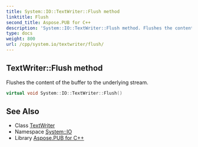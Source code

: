 ```yaml
---
title: System::IO::TextWriter::Flush method
linktitle: Flush
second_title: Aspose.PUB for C++
description: 'System::IO::TextWriter::Flush method. Flushes the content of the buffer to the underlying stream in C++.'
type: docs
weight: 800
url: /cpp/system.io/textwriter/flush/
---
```

## TextWriter::Flush method


Flushes the content of the buffer to the underlying stream.

```cpp
virtual void System::IO::TextWriter::Flush()
```

## See Also

* Class [TextWriter](../)
* Namespace [System::IO](../../)
* Library [Aspose.PUB for C++](../../../)
